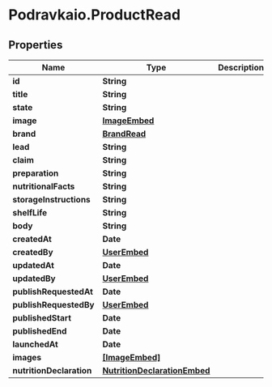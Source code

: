 # Podravkaio.ProductRead

## Properties
Name | Type | Description | Notes
------------ | ------------- | ------------- | -------------
**id** | **String** |  | [optional] 
**title** | **String** |  | [optional] 
**state** | **String** |  | [optional] 
**image** | [**ImageEmbed**](ImageEmbed.md) |  | [optional] 
**brand** | [**BrandRead**](BrandRead.md) |  | [optional] 
**lead** | **String** |  | [optional] 
**claim** | **String** |  | [optional] 
**preparation** | **String** |  | [optional] 
**nutritionalFacts** | **String** |  | [optional] 
**storageInstructions** | **String** |  | [optional] 
**shelfLife** | **String** |  | [optional] 
**body** | **String** |  | [optional] 
**createdAt** | **Date** |  | [optional] 
**createdBy** | [**UserEmbed**](UserEmbed.md) |  | [optional] 
**updatedAt** | **Date** |  | [optional] 
**updatedBy** | [**UserEmbed**](UserEmbed.md) |  | [optional] 
**publishRequestedAt** | **Date** |  | [optional] 
**publishRequestedBy** | [**UserEmbed**](UserEmbed.md) |  | [optional] 
**publishedStart** | **Date** |  | [optional] 
**publishedEnd** | **Date** |  | [optional] 
**launchedAt** | **Date** |  | [optional] 
**images** | [**[ImageEmbed]**](ImageEmbed.md) |  | [optional] 
**nutritionDeclaration** | [**NutritionDeclarationEmbed**](NutritionDeclarationEmbed.md) |  | [optional] 


